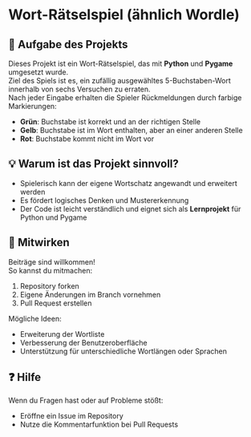 # Wort-Rätselspiel (ähnlich Wordle)

## 📝 Aufgabe des Projekts
Dieses Projekt ist ein Wort-Rätselspiel, das mit **Python** und **Pygame** umgesetzt wurde.  
Ziel des Spiels ist es, ein zufällig ausgewähltes 5-Buchstaben-Wort innerhalb von sechs Versuchen zu erraten.  
Nach jeder Eingabe erhalten die Spieler Rückmeldungen durch farbige Markierungen:
- **Grün**: Buchstabe ist korrekt und an der richtigen Stelle  
- **Gelb**: Buchstabe ist im Wort enthalten, aber an einer anderen Stelle  
- **Rot**: Buchstabe kommt nicht im Wort vor  

## 💡 Warum ist das Projekt sinnvoll?
- Spielerisch kann der eigene Wortschatz angewandt und erweitert werden   
- Es fördert logisches Denken und Mustererkennung  
- Der Code ist leicht verständlich und eignet sich als **Lernprojekt** für Python und Pygame  

## 🤝 Mitwirken
Beiträge sind willkommen!  
So kannst du mitmachen:
1. Repository forken  
2. Eigene Änderungen im Branch vornehmen  
3. Pull Request erstellen  

Mögliche Ideen:
- Erweiterung der Wortliste  
- Verbesserung der Benutzeroberfläche  
- Unterstützung für unterschiedliche Wortlängen oder Sprachen  

## ❓ Hilfe
Wenn du Fragen hast oder auf Probleme stößt:
- Eröffne ein Issue im Repository  
- Nutze die Kommentarfunktion bei Pull Requests

